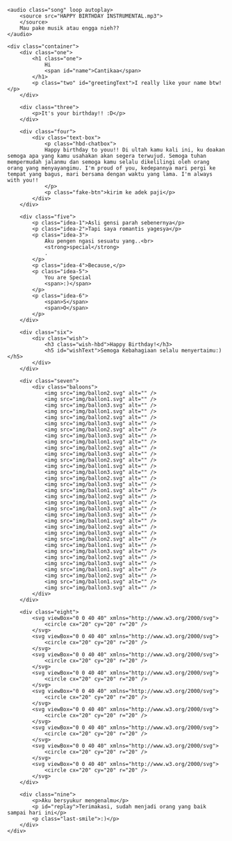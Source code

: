 <html lang="en">

<head>
  <meta charset="UTF-8" />
  <meta name="viewport" content="width=device-width, initial-scale=1.0" />
  <meta http-equiv="X-UA-Compatible" content="ie=edge" />
  <link rel="shortcut icon" type="image/png" href="img/favicon.png" />
  <title>Happy Birthday!!! :)</title>
  <!-- Google Font -->
  <link rel="preconnect" href="https://fonts.googleapis.com">
  <link rel="preconnect" href="https://fonts.gstatic.com" crossorigin>
  <link href="https://fonts.googleapis.com/css2?family=Poppins:wght@300;400&display=swap" rel="stylesheet">
  <!-- My Style -->
  <style type="text/css">
      html {
  box-sizing: border-box;
}

body {
  font-family: 'Poppins', sans-serif;
  margin: 0;
}

.song {
  visibility: hidden;
}

.container {
  height: 100vh;
  margin: 0 auto;
  overflow: hidden;
  position: relative;
  text-align: center;
  visibility: hidden;
  width: 100vw;
}

.container > div {
  left: 0;
  position: absolute;
  right: 0;
  top: 20vh;
}

.one {
  font-size: 4.5rem;
}

.two {
  font-size: 1.2rem;
  font-weight: lighter;
}

.three {
  font-size: 3rem;
}

.four .text-box {
  border: 3px solid #aaa;
  border-radius: 5px;
  margin: 0 auto;
  padding: 10px;
  position: relative;
  width: 600px;
}

.text-box p {
  margin: 0;
  text-align: left;
}

.text-box span {
  visibility: hidden;
}

.text-box .fake-btn {
  background-color: rgb(21, 161, 237);
  border-radius: 3px;
  bottom: -50px;
  color: #fff;
  padding: .5rem 1rem;
  position: absolute;
  right: 5px;
}

.five p {
  font-size: 2rem;
  left: 0;
  position: absolute;
  right: 0;
}

.idea-3 strong {
  border-radius: 3px;
  display: inline-block;
  padding: 3px 5px;
}

.five .idea-5 {
  font-size: 4rem;
}

.idea-5 span, .idea-6 span, .wish-hbd span {
  display: inline-block;
}

.idea-6 span{
  font-size: 15rem;
}


.six {
  position: relative;
  top: 10vh;
  z-index: 1;
}

.six img {
  display: inline-block;
  height: 350px;
  max-width: 100%;
  /* height: auto; */
}

.six .hat {
  left: 41.5%;
  position: absolute;
  /* transform: scale(0.1); */
  top: -35%;
  width: 80px;
}

.baloons img {
  display: inline-block;
  position: absolute;
}

.baloons img:nth-child(even) {
  left: -10%;
}

.baloons img:nth-child(odd) {
  right: -10%;
}

.baloons img:nth-child(3n + 0) {
  left: 30%;
}

.seven, .eight {
  height: 100vh;
  position: fixed;
  top: 0;
  width: 100vw;
}

.eight svg {
  left: 0;
  position: absolute;
  top: 0;
  visibility: hidden;
  width: 25px;
  z-index: -1;
}

.eight svg:nth-child(1) {
  fill: #bd6ecf;
  left: 5vw;
  top: 7vh;
}

.eight svg:nth-child(2) {
  fill: #7dd175;
  left: 35vw;
  top: 23vh;
}

.eight svg:nth-child(3) {
  fill: #349d8b;
  left: 23vw;
  top: 33vh;
}

.eight svg:nth-child(4) {
  fill: #347a9d;
  left: 57vw;
  top: 43vh;
}

.eight svg:nth-child(5) {
  fill: #c66053;
  left: 7vw;
  top: 68vh;
}

.eight svg:nth-child(6) {
  fill: #bfaa40;
  left: 77vw;
  top: 42vh;
}

.eight svg:nth-child(7) {
  fill: #e3bae8;
  left: 83vw;
  top: 68vh;
}

.eight svg:nth-child(8) {
  fill: #8762cb;
  left: 37vw;
  top: 86vh;
}

.eight svg:nth-child(9) {
  fill: #9a90da;
  left: 87vw;
  top: 94vh;
}

.wish-hbd {
  font-size: 3em;
  margin: 0;
  text-transform: uppercase;
}

.wish h5 {
  font-size: 2rem;
  font-weight: lighter;
  margin: 10px 0 0;
}

.nine p {
  font-size: 2rem;
  font-weight: lighter;
}

#replay {
  cursor: pointer;
  z-index: 3;
}

/* Media Queries */
@media screen and (max-height: 1000px) {
  .six .hat {
    left: 40%;
  }
}

@media screen and (max-height: 800px) {
  .six .hat {
    left: 37%;
  }
}

@media screen and (max-height: 700px) {
  .six .hat {
    left: 32%;
  }
}

@media screen and (max-height: 850px) and (max-width: 450px) {
  .six .hat {
    left: 32%;
  }
}

@media screen and (max-width: 500px) {
  .container {
    width: 90%;
  }

  .four .text-box {
    width: 90%;
  }

  .text-box .fake-btn {
    bottom: -38px;
    right: 5px;
  }

  .idea-5 span {
    display: block;
  }

  .idea-6 span {
    font-size: 10rem;
  }

  .six .hat {
    /* top: -20px; */
    width: 50px;
  }

  .wish-hbd {
    font-size: 2.2em;
  }

  .wish h5 {
    font-size: 1.4rem;
  }

  .nine p {
    font-size: 1.5rem;
    font-weight: lighter;
  }
}
  </style>
</head>

<body>

    <audio class="song" loop autoplay>
        <source src="HAPPY BIRTHDAY INSTRUMENTAL.mp3">
        </source>
        Mau pake musik atau engga nieh??
    </audio>

    <div class="container">
        <div class="one">
            <h1 class="one">
                Hi
                <span id="name">Cantikaa</span>
            </h1>
            <p class="two" id="greetingText">I really like your name btw!</p>
        </div>

        <div class="three">
            <p>It's your birthday!! :D</p>
        </div>

        <div class="four">
            <div class="text-box">
                <p class="hbd-chatbox">
                Happy birthday to youu!! Di ultah kamu kali ini, ku doakan semoga apa yang kamu usahakan akan segera terwujud. Semoga tuhan mempermudah jalanmu dan semoga kamu selalu dikelilingi oleh orang orang yang menyayangimu. I'm proud of you, kedepannya mari pergi ke tempat yang bagus, mari bersama dengan waktu yang lama. I'm always with you!!
                </p>
                <p class="fake-btn">kirim ke adek paji</p>
            </div>
        </div>

        <div class="five">
            <p class="idea-1">Asli gensi parah sebenernya</p>
            <p class="idea-2">Tapi saya romantis yagesya</p>
            <p class="idea-3">
                Aku pengen ngasi sesuatu yang..<br>
                <strong>special</strong>
                .
            </p>
            <p class="idea-4">Because,</p>
            <p class="idea-5">
                You are Special
                <span>:)</span>
            </p>
            <p class="idea-6">
                <span>S</span>
                <span>O</span>
            </p>
        </div>

        <div class="six">
            <div class="wish">
                <h3 class="wish-hbd">Happy Birthday!</h3>
                <h5 id="wishText">Semoga Kebahagiaan selalu menyertaimu:)</h5>
            </div>
        </div>

        <div class="seven">
            <div class="baloons">
                <img src="img/ballon2.svg" alt="" />
                <img src="img/ballon1.svg" alt="" />
                <img src="img/ballon3.svg" alt="" />
                <img src="img/ballon1.svg" alt="" />
                <img src="img/ballon2.svg" alt="" />
                <img src="img/ballon3.svg" alt="" />
                <img src="img/ballon2.svg" alt="" />
                <img src="img/ballon3.svg" alt="" />
                <img src="img/ballon1.svg" alt="" />
                <img src="img/ballon2.svg" alt="" />
                <img src="img/ballon3.svg" alt="" />
                <img src="img/ballon2.svg" alt="" />
                <img src="img/ballon1.svg" alt="" />
                <img src="img/ballon3.svg" alt="" />
                <img src="img/ballon2.svg" alt="" />
                <img src="img/ballon3.svg" alt="" />
                <img src="img/ballon1.svg" alt="" />
                <img src="img/ballon2.svg" alt="" />
                <img src="img/ballon1.svg" alt="" />
                <img src="img/ballon3.svg" alt="" />
                <img src="img/ballon3.svg" alt="" />
                <img src="img/ballon1.svg" alt="" />
                <img src="img/ballon2.svg" alt="" />
                <img src="img/ballon3.svg" alt="" />
                <img src="img/ballon2.svg" alt="" />
                <img src="img/ballon1.svg" alt="" />
                <img src="img/ballon3.svg" alt="" />
                <img src="img/ballon2.svg" alt="" />
                <img src="img/ballon3.svg" alt="" />
                <img src="img/ballon1.svg" alt="" />
                <img src="img/ballon2.svg" alt="" />
                <img src="img/ballon1.svg" alt="" />
                <img src="img/ballon3.svg" alt="" />
            </div>
        </div>

        <div class="eight">
            <svg viewBox="0 0 40 40" xmlns="http://www.w3.org/2000/svg">
                <circle cx="20" cy="20" r="20" />
            </svg>
            <svg viewBox="0 0 40 40" xmlns="http://www.w3.org/2000/svg">
                <circle cx="20" cy="20" r="20" />
            </svg>
            <svg viewBox="0 0 40 40" xmlns="http://www.w3.org/2000/svg">
                <circle cx="20" cy="20" r="20" />
            </svg>
            <svg viewBox="0 0 40 40" xmlns="http://www.w3.org/2000/svg">
                <circle cx="20" cy="20" r="20" />
            </svg>
            <svg viewBox="0 0 40 40" xmlns="http://www.w3.org/2000/svg">
                <circle cx="20" cy="20" r="20" />
            </svg>
            <svg viewBox="0 0 40 40" xmlns="http://www.w3.org/2000/svg">
                <circle cx="20" cy="20" r="20" />
            </svg>
            <svg viewBox="0 0 40 40" xmlns="http://www.w3.org/2000/svg">
                <circle cx="20" cy="20" r="20" />
            </svg>
            <svg viewBox="0 0 40 40" xmlns="http://www.w3.org/2000/svg">
                <circle cx="20" cy="20" r="20" />
            </svg>
            <svg viewBox="0 0 40 40" xmlns="http://www.w3.org/2000/svg">
                <circle cx="20" cy="20" r="20" />
            </svg>
        </div>

        <div class="nine">
            <p>Aku bersyukur mengenalmu</p>
            <p id="replay">Terimakasi, sudah menjadi orang yang baik sampai hari ini</p>
            <p class="last-smile">:)</p>
        </div>
    </div>

</body>
    <!-- Greensock -->
    <script src="https://cdnjs.cloudflare.com/ajax/libs/gsap/3.11.5/gsap.min.js"></script>
    <!-- Sweetalert -->
    <script src="https://cdn.jsdelivr.net/npm/sweetalert2@11"></script>
    <script type="application/javascript" src="./script/main.js"></script>
<script type="text/javascript">
    // trigger to play music in the background with sweetalert
window.addEventListener('load', () => {
    Swal.fire({
        title: 'Do you want to play music in the background?',
        // text: "You won't be able to revert this!",
        icon: 'warning',
        showCancelButton: true,
        confirmButtonColor: '#3085d6',
        cancelButtonColor: '#d33',
        confirmButtonText: 'Yes',
        cancelButtonText: 'No',
    }).then((result) => {
        if (result.isConfirmed) {
            document.querySelector('.song').play();
            animationTimeline();
        } else {
            animationTimeline();
        }
    });
});


// animation timeline
const animationTimeline = () => {
    // split chars that needs to be animated individually
    const textBoxChars = document.getElementsByClassName("hbd-chatbox")[0];
    const hbd = document.getElementsByClassName("wish-hbd")[0];

    textBoxChars.innerHTML = `<span>${textBoxChars.innerHTML
        .split("")
        .join("</span><span>")}</span`;

    hbd.innerHTML = `<span>${hbd.innerHTML
        .split("")
        .join("</span><span>")}</span`;

    const ideaTextTrans = {
        opacity: 0,
        y: -20,
        rotationX: 5,
        skewX: "15deg"
    }

    const ideaTextTransLeave = {
        opacity: 0,
        y: 20,
        rotationY: 5,
        skewX: "-15deg"
    }

    // timeline
    const tl = new TimelineMax();

    tl.to(".container", 0.6, {
        visibility: "visible"
    })
    .from(".one", 0.7, {
        opacity: 0,
        y: 10
    })
    .from(".two", 0.4, {
        opacity: 0,
        y: 10
    })
    .to(".one",
        0.7,
        {
            opacity: 0,
            y: 10
        },
    "+=3.5")
    .to(".two",
        0.7,
        {
            opacity: 0,
            y: 10
        },
    "-=1")
    .from(".three", 0.7, {
        opacity: 0,
        y: 10
    })
    .to(".three",
        0.7,
        {
            opacity: 0,
            y: 10
        },
    "+=3")
    .from(".four", 0.7, {
        scale: 0.2,
        opacity: 0,
    })
    .from(".fake-btn", 0.3, {
        scale: 0.2,
        opacity: 0,
    })
    .staggerTo(
        ".hbd-chatbox span",
        1.5, {
            visibility: "visible",
        },
        0.05
    )
    .to(".fake-btn", 0.1, {
        backgroundColor: "rgb(127, 206, 248)",
    },
    "+=4")
    .to(
        ".four",
        0.5, {
            scale: 0.2,
            opacity: 0,
            y: -150
        },
    "+=1")
    .from(".idea-1", 0.7, ideaTextTrans)
    .to(".idea-1", 0.7, ideaTextTransLeave, "+=2.5")
    .from(".idea-2", 0.7, ideaTextTrans)
    .to(".idea-2", 0.7, ideaTextTransLeave, "+=2.5")
    .from(".idea-3", 0.7, ideaTextTrans)
    .to(".idea-3 strong", 0.5, {
        scale: 1.2,
        x: 10,
        backgroundColor: "rgb(21, 161, 237)",
        color: "#fff",
    })
    .to(".idea-3", 0.7, ideaTextTransLeave, "+=2.5")
    .from(".idea-4", 0.7, ideaTextTrans)
    .to(".idea-4", 0.7, ideaTextTransLeave, "+=2.5")
    .from(
        ".idea-5",
        0.7, {
            rotationX: 15,
            rotationZ: -10,
            skewY: "-5deg",
            y: 50,
            z: 10,
            opacity: 0,
        },
        "+=1.5"
    )
    .to(
        ".idea-5 span",
        0.7, {
            rotation: 90,
            x: 8,
        },
        "+=1.4"
    )
    .to(
        ".idea-5",
        0.7, {
            scale: 0.2,
            opacity: 0,
        },
        "+=2"
    )
    .staggerFrom(
        ".idea-6 span",
        0.8, {
            scale: 3,
            opacity: 0,
            rotation: 15,
            ease: Expo.easeOut,
        },
        0.2
    )
    .staggerTo(
        ".idea-6 span",
        0.8, {
            scale: 3,
            opacity: 0,
            rotation: -15,
            ease: Expo.easeOut,
        },
        0.2,
        "+=1.5"
    )
    .staggerFromTo(
        ".baloons img",
        2.5, {
            opacity: 0.9,
            y: 1400,
        }, {
            opacity: 1,
            y: -1000,
        },
        0.2
    )
    .from(
        ".profile-picture",
        0.5, {
            scale: 3.5,
            opacity: 0,
            x: 25,
            y: -25,
            rotationZ: -45,
        },
        "-=2"
    )
    .from(".hat", 0.5, {
        x: -100,
        y: 350,
        rotation: -180,
        opacity: 0,
    })
    .staggerFrom(
        ".wish-hbd span",
        0.7, {
            opacity: 0,
            y: -50,
            // scale: 0.3,
            rotation: 150,
            skewX: "30deg",
            ease: Elastic.easeOut.config(1, 0.5),
        },
        0.1
    )
    .staggerFromTo(
        ".wish-hbd span",
        0.7, {
            scale: 1.4,
            rotationY: 150,
        }, {
            scale: 1,
            rotationY: 0,
            color: "#ff69b4",
            ease: Expo.easeOut,
        },
        0.1,
        "party"
    )
    .from(
        ".wish h5",
        0.5, {
            opacity: 0,
            y: 10,
            skewX: "-15deg",
        },
        "party"
    )
    .staggerTo(
        ".eight svg",
        1.5, {
            visibility: "visible",
            opacity: 0,
            scale: 80,
            repeat: 3,
            repeatDelay: 1.4,
        },
        0.3
    )
    .to(".six", 0.5, {
        opacity: 0,
        y: 30,
        zIndex: "-1",
    })
    .staggerFrom(".nine p", 1, ideaTextTrans, 1.2)
    .to(
        ".last-smile",
        0.5, {
            rotation: 90,
        },
        "+=1"
    );

    // Restart Animation on click
    const replyBtn = document.getElementById("replay");
    replyBtn.addEventListener("click", () => {
        tl.restart();
    });
}
</script>
</html>
